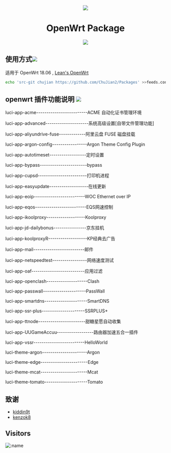 <div align="center">
<a href="https://github.com/anuraghazra/github-readme-stats">
  <img align="center" src="https://github-readme-stats.vercel.app/api?username=ChuJian2&show_icons=true&include_all_commits=true" />
</a>
<h1 align="center">OpenWrt Package</h1>
<img src="https://v2.jinrishici.com/one.svg?font-size=24&spacing=2&color=Black">
</div>


## 使用方式[![](https://img.shields.io/badge/-使用方式-F5F5F5.svg)](#使用方式-)

适用于 OpenWrt 18.06 , [Lean's OpenWrt](https://github.com/coolsnowwolf/lede)

```bash
echo 'src-git chujian https://github.com/ChuJian2/Packages' >>feeds.conf.default
```

## openwrt 插件功能说明 [![](https://img.shields.io/badge/-插件说明-F5F5F5.svg)](#插件说明-)

luci-app-acme-------------------------ACME 自动化证书管理环境

luci-app-advanced---------------------系统高级设置[自带文件管理功能]

luci-app-aliyundrive-fuse-------------阿里云盘 FUSE 磁盘挂载

luci-app-argon-config-----------------Argon Theme Config Plugin

luci-app-autotimeset------------------定时设置

luci-app-bypass-----------------------bypass

luci-app-cupsd------------------------打印机进程

luci-app-easyupdate-------------------在线更新

luci-app-eoip-------------------------WOC Ethernet over IP

luci-app-eqos-------------------------EQS网速控制

luci-app-ikoolproxy-------------------Koolproxy

luci-app-jd-dailybonus----------------京东挂机

luci-app-koolproxyR-------------------KP经典去广告

luci-app-mail-------------------------邮件

luci-app-netspeedtest-----------------网络速度测试

luci-app-oaf--------------------------应用过滤

luci-app-openclash--------------------Clash

luci-app-passwall---------------------PassWall

luci-app-smartdns---------------------SmartDNS

luci-app-ssr-plus---------------------SSRPLUS+

luci-app-ttnode-----------------------甜糖星愿自动收集

luci-app-UUGameAccuu------------------路由器加速五合一插件

luci-app-vssr-------------------------HelloWorld

luci-theme-argon----------------------Argon

luci-theme-edge-----------------------Edge

luci-theme-mcat-----------------------Mcat

luci-theme-tomato---------------------Tomato

## 致谢
- [kiddin9t](https://github.com/kiddin9/openwrt-packages)
- [kenzok8](https://github.com/kenzok8/small-package)

## Visitors

![:name](https://count.getloli.com/get/@:name)